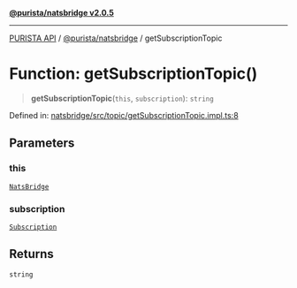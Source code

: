 [**@purista/natsbridge v2.0.5**](../README.md)

***

[PURISTA API](../../../packages.md) / [@purista/natsbridge](../README.md) / getSubscriptionTopic

# Function: getSubscriptionTopic()

> **getSubscriptionTopic**(`this`, `subscription`): `string`

Defined in: [natsbridge/src/topic/getSubscriptionTopic.impl.ts:8](https://github.com/puristajs/purista/blob/master/packages/natsbridge/src/topic/getSubscriptionTopic.impl.ts#L8)

## Parameters

### this

[`NatsBridge`](../classes/NatsBridge.md)

### subscription

[`Subscription`](../../core/type-aliases/Subscription.md)

## Returns

`string`
